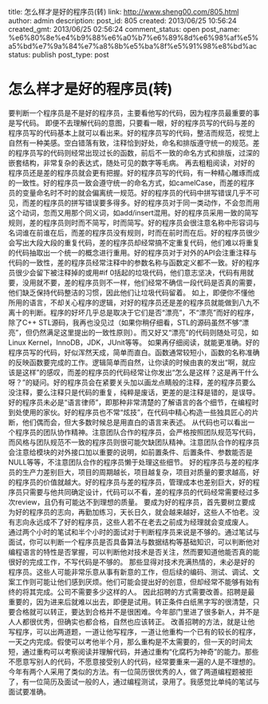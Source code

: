 title: 怎么样才是好的程序员(转)
link: http://www.sheng00.com/805.html
author: admin
description: 
post_id: 805
created: 2013/06/25 10:56:24
created_gmt: 2013/06/25 02:56:24
comment_status: open
post_name: %e6%80%8e%e4%b9%88%e6%a0%b7%e6%89%8d%e6%98%af%e5%a5%bd%e7%9a%84%e7%a8%8b%e5%ba%8f%e5%91%98%e8%bd%ac
status: publish
post_type: post

# 怎么样才是好的程序员(转)

要判断一个程序员是不是好的程序员，主要看他写的代码，因为程序员最重要的事是写代码。 即便不去理解代码的意图，只要看一眼，好的程序员写的代码与差的程序员写的代码基本上就可以看出来。好的程序员写的代码，整洁而规范，视觉上自然有一种美感。空白错落有致，注释恰到好处，命名和排版遵守统一的规范。差的程序员写的代码则经常出现过长的函数，前后不一致的命名方式和排版，过深的嵌套结构，非常复杂的表达式，随处可见的数字等毛病。 再去粗粗阅读，对好的程序员还是差的程序员就会更有把握。好的程序员写的代码，有一种精心雕琢而成的一致性。好的程序员一致会遵守统一的命名方式，如camelCase，而差的程序员的变量命名时不时的就会偏离统一规范。好的程序员的代码中拼写错误几乎不可见，而差的程序员的拼写错误要多得多。好的程序员对于同一类动作，不会忽而用这个动词，忽而又用那个同义词，如add/insert混用。好的程序员采用一致的简写规则，差的程序员则时而不简写，时而简写。好的程序员会很注意名称中形容词与名词谁在前谁在后，而差的程序员没有规则，时而在前时而在后。好的程序员很少会写出大段大段的重复代码，差的程序员却经常搞不定重复代码，他们难以将重复的代码抽取出一个统一的概念进行重用。好的程序员对于对外的API会注重注释与代码的一致性，差的程序员经常注释中的参数名称与函数定义都不一致。好的程序员很少会留下被注释掉的或用#if 0括起的垃圾代码，他们意志坚决，代码有用就要，没用就不要，差的程序员则不一样，他们经常不确信一段代码是否真的需要，他们缺乏保持代码整洁的习惯，因此他们让垃圾代码留着。 如上，即便你不懂他所用的语言，不却关心程序的逻辑，对好的程序员还是差的程序员就能做到八九不离十的判断。程序的好坏几乎总是取决于它们是否“漂亮”，不“漂亮”而好的程序，除了C++ STL源码，我再也没见过（如果你稍仔细看，STL的源码虽然不够“漂亮”，但仍然满足这里提出的一致性原则）。而又好又“漂亮”的代码则随处可见，如Linux Kernel，InnoDB，JDK，JUnit等等。 如果再仔细阅读，就能更准确。好的程序员写的代码，好似浑然天成，简单而直白。函数通常较短小，函数的名称准确的反映函数要完成的工作。逻辑简单而自然，让你读的时候由衷的发出“啊，就应该是这样”的感叹，而差的程序员的代码经常让你发出“怎么是这样？这是再干什么呀？”的疑问。好的程序员会在紧要关头加以画龙点睛般的注释，差的程序员要么没注释，要么注释只是代码的重复，纯粹是废话，更差的是注释是错的，是误导。 好的程序员未必是“语言律师”，即那种非常清楚的了解语言的各个细节，在编程时到处使用的家伙。好的程序员也不常“炫技”，在代码中精心构造一些独具匠心的片断，他们偶而会，但大多数时候总是用直白的语言来表述。 从代码也可以看出一个程序员的团队协作精神。注意团队合作的程序员，会严格按照团队规范写代码，而风格与团队规范不一致的程序员则很可能欠缺团队精神。注意团队合作的程序员会注意给模块的对外接口加以重要的说明，如前置条件、后置条件、参数能否是NULL等等，不注意团队合作的程序员懒于处理这些细节。 好的程序员与差的程序员的生产力差别巨大，项目的周期越长，项目越复杂，项目对质量的要求越高，好的程序员的价值就越大。好的程序员与差的程序员，管理成本也差别巨大，好的程序员只需要与他共同确定设计，代码可以不看，差的程序员的代码经常需要经过多次review，且仍有可能达不到理想的质量。 要成为好的程序员，首先要树立要成为好的程序员的志向，再勤加练习，天长日久，就会越来越好，这些人不怕老。没有志向永远成不了好的程序员，这些人若不在老去之前成为经理就会变成废人。 通过两个小时的笔试和半个小时的面试对于判断程序员来说是不够的。通过笔试与面试，你可以判断一个程序员是否具备算法与数据结构等基础知识，可以判断他对编程语言的特性是否掌握，可以判断他对技术是否关注，然而要知道他能否真的能很好的完成工作，不写代码是不够的。 那些显得对技术充满热情的，未必是好的程序员。这些人可能非常乐意从事有新意的工作，但后续的编码、测试、调试、文案工作则可能让他们感到厌烦。他们可能会提出好的创意，但却经常不能够有始有终的将其完成。公司不需要多少这样的人。 因此招聘的方式需要改善。招聘是最重要的，因为进来后就难以出去，即便是试用。转正条件白纸黑字写的很清楚，只要合格就可以转正，要达到合格并不是很困难。今年部门里进了很多新人，并不是人人都很优秀，但确实也都合格，自然也应该转正。 改善招聘的方法，就是让他写程序，可以出两道题，一道让他写程序，一道让他重构一个已有的较长的程序，一天之内完成。假使可以考他半个月，那么重构是不太需要的，但一天的时间太短，通过重构可以考察阅读并理解代码，并通过重构“化腐朽为神奇”的能力。那些不愿意写别人的代码，不愿意接受别人的代码，经常要重来一遍的人是不理想的。 今年有两个人采用了类似的方法。有一位简历很优秀的人，做了两道编程题被拒了，有一位简历及面试一般的人，通过编程测试，录用了。我感觉比单纯的笔试与面试要准确。